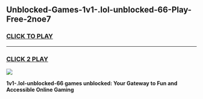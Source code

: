 
## Unblocked-Games-1v1-.lol-unblocked-66-Play-Free-2noe7
<h3>
<a href="https://premium76.site?title=1v1-.lol-unblocked-66&ref=23A">CLICK TO PLAY</a></h3>
<hr>

<h3>
<a href="https://premium76.site?title=1v1-.lol-unblocked-66&ref=23A">CLICK 2 PLAY</a>
  
</h3>

<a href="https://premium76.site?title=1v1-.lol-unblocked-66&ref=23A"><img src="https://clearcache.store/games.png"></a>


**1v1-.lol-unblocked-66 games unblocked: Your Gateway to Fun and Accessible Online Gaming**

